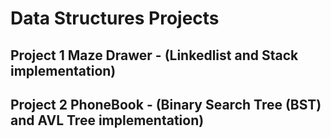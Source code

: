 # Data Structures Projects
  ## Project 1 Maze Drawer - (Linkedlist and Stack implementation) 
  ## Project 2 PhoneBook - (Binary Search Tree (BST) and AVL Tree implementation)
